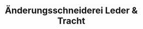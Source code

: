 ---
title: "Änderungsschneiderei Leder & Tracht"
url: /fuerstenfeldbruck/aenderungsschneiderei-leder-und-tracht/
shop: Schneiderei
---